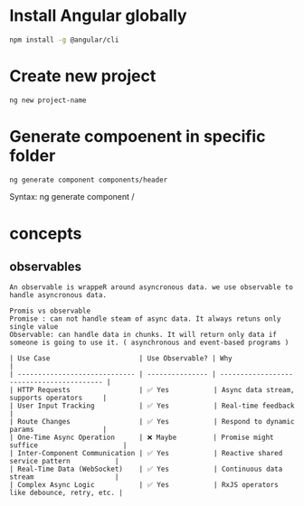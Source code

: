 # Install Angular globally

```bash
npm install -g @angular/cli
```

# Create new project

```bash
ng new project-name
```

# Generate compoenent in specific folder

```bash
ng generate component components/header
```

Syntax: ng generate component <path>/<component-name>

# concepts

## observables

    An observable is wrappeR around asyncronous data. we use observable to handle asyncronous data.

    Promis vs observable
    Promise : can not handle steam of async data. It always retuns only single value
    Observable: can handle data in chunks. It will return only data if someone is going to use it. ( asynchronous and event-based programs )

    | Use Case                      | Use Observable? | Why                                       |
    | ----------------------------- | --------------- | ----------------------------------------- |
    | HTTP Requests                 | ✅ Yes           | Async data stream, supports operators     |
    | User Input Tracking           | ✅ Yes           | Real-time feedback                        |
    | Route Changes                 | ✅ Yes           | Respond to dynamic params                 |
    | One-Time Async Operation      | ❌ Maybe         | Promise might suffice                     |
    | Inter-Component Communication | ✅ Yes           | Reactive shared service pattern           |
    | Real-Time Data (WebSocket)    | ✅ Yes           | Continuous data stream                    |
    | Complex Async Logic           | ✅ Yes           | RxJS operators like debounce, retry, etc. |
